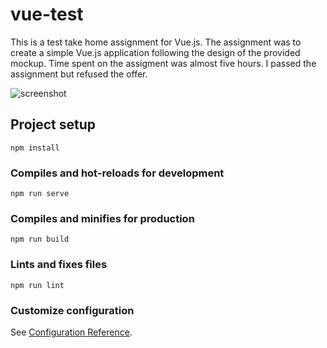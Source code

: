 # vue-test
This is a test take home assignment for Vue.js. The assignment was to create a simple Vue.js application  following the design of the provided mockup. Time spent on the assigment was almost five hours. I passed the assignment but refused the offer.

![screenshot](screen.gif)

## Project setup
```
npm install
```

### Compiles and hot-reloads for development
```
npm run serve
```

### Compiles and minifies for production
```
npm run build
```

### Lints and fixes files
```
npm run lint
```

### Customize configuration
See [Configuration Reference](https://cli.vuejs.org/config/).

